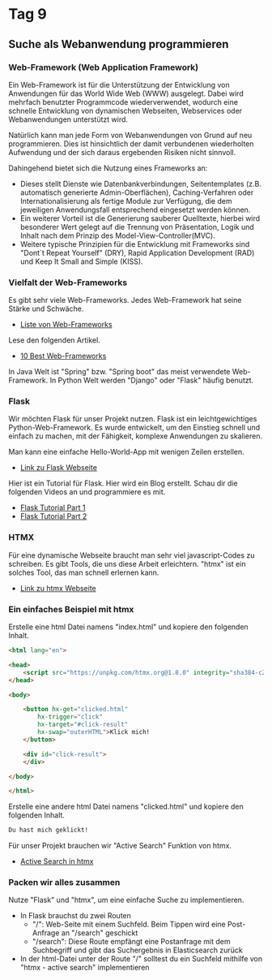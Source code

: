 # Tag 9

## Suche als Webanwendung programmieren


### Web-Framework (Web Application Framework)

Ein Web-Framework ist für die Unterstützung der Entwicklung von Anwendungen für das World Wide Web (WWW) ausgelegt. 
Dabei wird mehrfach benutzter Programmcode wiederverwendet, wodurch eine schnelle Entwicklung von dynamischen Webseiten, 
Webservices oder Webanwendungen unterstützt wird. 

Natürlich kann man jede Form von Webanwendungen von Grund auf neu programmieren. 
Dies ist hinsichtlich der damit verbundenen wiederholten Aufwendung und der sich daraus ergebenden Risiken nicht sinnvoll. 

Dahingehend bietet sich die Nutzung eines Frameworks an:
- Dieses stellt Dienste wie Datenbankverbindungen, Seitentemplates (z.B. automatisch generierte Admin-Oberflächen), 
Caching-Verfahren oder Internationalisierung als fertige Module zur Verfügung, 
die dem jeweiligen Anwendungsfall entsprechend eingesetzt werden können.
- Ein weiterer Vorteil ist die Generierung sauberer Quelltexte, 
hierbei wird besonderer Wert gelegt auf die Trennung von Präsentation, 
Logik und Inhalt nach dem Prinzip des Model-View-Controller(MVC). 
- Weitere typische Prinzipien für die Entwicklung mit Frameworks sind "Dont´t Repeat Yourself" (DRY), 
Rapid Application Development (RAD) und Keep It Small and Simple (KISS).


### Vielfalt der Web-Frameworks

Es gibt sehr viele Web-Frameworks. Jedes Web-Framework hat seine Stärke und Schwäche.

- [Liste von Web-Frameworks](https://de.wikipedia.org/wiki/Liste_von_Webframeworks)

Lese den folgenden Artikel.

- [10 Best Web-Frameworks](https://hackr.io/blog/web-development-frameworks)

In Java Welt ist "Spring" bzw. "Spring boot" das meist verwendete Web-Framework. 
In Python Welt werden "Django" oder "Flask" häufig benutzt.


### Flask

Wir möchten Flask für unser Projekt nutzen. Flask ist ein leichtgewichtiges Python-Web-Framework. 
Es wurde entwickelt, um den Einstieg schnell und einfach zu machen, mit der Fähigkeit, komplexe Anwendungen zu skalieren.

Man kann eine einfache Hello-World-App mit wenigen Zeilen erstellen.

- [Link zu Flask Webseite](https://palletsprojects.com/p/flask/)

Hier ist ein Tutorial für Flask. Hier wird ein Blog erstellt.
Schau dir die folgenden Videos an und programmiere es mit.

- [Flask Tutorial Part 1](https://www.youtube.com/watch?v=MwZwr5Tvyxo)
- [Flask Tutorial Part 2](https://www.youtube.com/watch?v=QnDWIZuWYW0)


### HTMX

Für eine dynamische Webseite braucht man sehr viel javascript-Codes zu schreiben.
Es gibt Tools, die uns diese Arbeit erleichtern.
"htmx" ist ein solches Tool, das man schnell erlernen kann.

- [Link zu htmx Webseite](https://htmx.org/)

### Ein einfaches Beispiel mit htmx

Erstelle eine html Datei namens "index.html" und kopiere den folgenden Inhalt.

```html
<html lang="en">

<head>
    <script src="https://unpkg.com/htmx.org@1.8.0" integrity="sha384-cZuAZ+ZbwkNRnrKi05G/fjBX+azI9DNOkNYysZ0I/X5ZFgsmMiBXgDZof30F5ofc" crossorigin="anonymous"></script>    
</head>

<body>

    <button hx-get="clicked.html"
        hx-trigger="click"
        hx-target="#click-result"
        hx-swap="outerHTML">Klick mich!
    </button>

    <div id="click-result">
    </div>

</body>

</html>
```

Erstelle eine andere html Datei namens "clicked.html" und kopiere den folgenden Inhalt.

```html
Du hast mich geklickt!
```

Für unser Projekt brauchen wir "Active Search" Funktion von htmx.

- [Active Search in htmx](https://htmx.org/examples/active-search/)

### Packen wir alles zusammen

Nutze "Flask" und "htmx", um eine einfache Suche zu implementieren.

- In Flask brauchst du zwei Routen
  - "/": Web-Seite mit einem Suchfeld. Beim Tippen wird eine Post-Anfrage an "/search" geschickt 
  - "/search": Diese Route empfängt eine Postanfrage mit dem Suchbegriff und gibt das Suchergebnis in Elasticsearch zurück
- In der html-Datei unter der Route "/" solltest du ein Suchfeld mithilfe von "htmx - active search" implementieren 